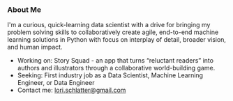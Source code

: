 ### About Me

I'm a curious, quick-learning data scientist with a drive for bringing my problem solving skills to collaboratively create agile, end-to-end machine learning solutions in Python with focus on interplay of detail, broader vision, and human impact.

- Working on: Story Squad - an app that turns “reluctant readers” into authors and illustrators through a collaborative world-building game.
- Seeking: First industry job as a Data Scientist, Machine Learning Engineer, or Data Engineer
- Contact me: lori.schlatter@gmail.com
<!--
**lorischl-otter/lorischl-otter** is a ✨ _special_ ✨ repository because its `README.md` (this file) appears on your GitHub profile.

Here are some ideas to get you started:

- 🔭 I’m currently working on ...
- 🌱 I’m currently learning ...
- 👯 I’m looking to collaborate on ...
- 🤔 I’m looking for help with ...
- 💬 Ask me about ...
- 📫 How to reach me: ...
- 😄 Pronouns: ...
- ⚡ Fun fact: ...
-->
